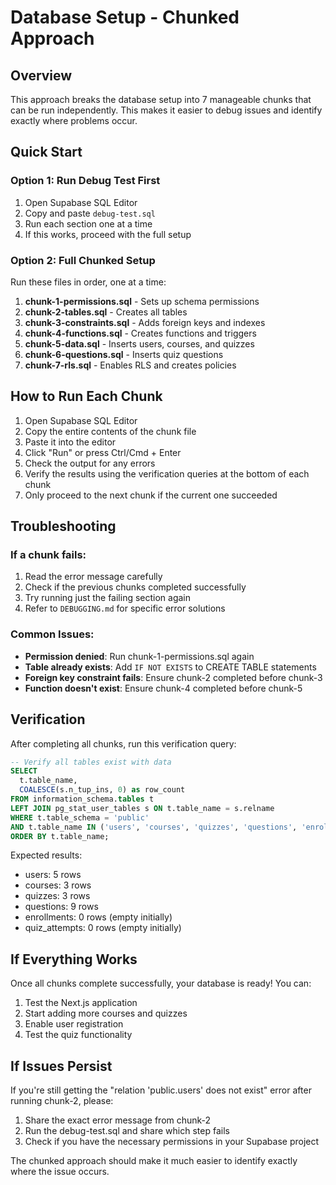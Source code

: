 # Database Setup - Chunked Approach

## Overview
This approach breaks the database setup into 7 manageable chunks that can be run independently. This makes it easier to debug issues and identify exactly where problems occur.

## Quick Start

### Option 1: Run Debug Test First
1. Open Supabase SQL Editor
2. Copy and paste `debug-test.sql`
3. Run each section one at a time
4. If this works, proceed with the full setup

### Option 2: Full Chunked Setup
Run these files in order, one at a time:

1. **chunk-1-permissions.sql** - Sets up schema permissions
2. **chunk-2-tables.sql** - Creates all tables
3. **chunk-3-constraints.sql** - Adds foreign keys and indexes
4. **chunk-4-functions.sql** - Creates functions and triggers
5. **chunk-5-data.sql** - Inserts users, courses, and quizzes
6. **chunk-6-questions.sql** - Inserts quiz questions
7. **chunk-7-rls.sql** - Enables RLS and creates policies

## How to Run Each Chunk

1. Open Supabase SQL Editor
2. Copy the entire contents of the chunk file
3. Paste it into the editor
4. Click "Run" or press Ctrl/Cmd + Enter
5. Check the output for any errors
6. Verify the results using the verification queries at the bottom of each chunk
7. Only proceed to the next chunk if the current one succeeded

## Troubleshooting

### If a chunk fails:
1. Read the error message carefully
2. Check if the previous chunks completed successfully
3. Try running just the failing section again
4. Refer to `DEBUGGING.md` for specific error solutions

### Common Issues:
- **Permission denied**: Run chunk-1-permissions.sql again
- **Table already exists**: Add `IF NOT EXISTS` to CREATE TABLE statements
- **Foreign key constraint fails**: Ensure chunk-2 completed before chunk-3
- **Function doesn't exist**: Ensure chunk-4 completed before chunk-5

## Verification

After completing all chunks, run this verification query:

```sql
-- Verify all tables exist with data
SELECT 
  t.table_name,
  COALESCE(s.n_tup_ins, 0) as row_count
FROM information_schema.tables t
LEFT JOIN pg_stat_user_tables s ON t.table_name = s.relname
WHERE t.table_schema = 'public'
AND t.table_name IN ('users', 'courses', 'quizzes', 'questions', 'enrollments', 'quiz_attempts')
ORDER BY t.table_name;
```

Expected results:
- users: 5 rows
- courses: 3 rows  
- quizzes: 3 rows
- questions: 9 rows
- enrollments: 0 rows (empty initially)
- quiz_attempts: 0 rows (empty initially)

## If Everything Works
Once all chunks complete successfully, your database is ready! You can:

1. Test the Next.js application
2. Start adding more courses and quizzes
3. Enable user registration
4. Test the quiz functionality

## If Issues Persist
If you're still getting the "relation 'public.users' does not exist" error after running chunk-2, please:

1. Share the exact error message from chunk-2
2. Run the debug-test.sql and share which step fails
3. Check if you have the necessary permissions in your Supabase project

The chunked approach should make it much easier to identify exactly where the issue occurs.
